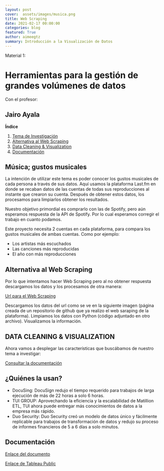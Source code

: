 ```yaml
---
layout: post
cover:  assets/images/musica.png
title: Web Scraping
date: 2021-02-17 00:00:00
categories: blog
featured: True
author: aimeegtz
summary: Introducción a la Visualización de Datos
---
```


Material 1:
# Herramientas para la gestión de grandes volúmenes de datos

Con el profesor:

## Jairo Ayala

**Índice**   
1. [Tema de Investigación](#id1)
2. [Alternativa al Web Scraping](#id2)
3. [Data Cleaning & Visualization](#id3)
4. [Documentación](#id7)



## Música; gustos musicales <a name="id1"></a>
La intención de utilizar este tema es poder conocer los gustos musicales de cada persona a través de sus datos. Aquí usamos la plataforma Last.fm en donde se recaban datos de las cuentas de todas sus reproducciones al instante que crearon su cuenta. Después de obtener estos datos, los procesamos para limpiarlos obtener los resultados.

Nuestro objetivo primordial es comprarlo con las de Spotify, pero aún esperamos respuesta de la API de Spotify. Por lo cual esperamos corregir el trabajo en cuanto podamos.

Este proyecto necesita 2 cuentas en cada plataforma, para compara los gustos musicales de ambas cuentas. Como por ejemplo:

- Los artistas más escuchados
- Las canciones más reproducidas
- El año con más reproducciones


## Alternativa al Web Scraping<a name="id2"></a>
Por lo que intentamos hacer Web Scraping pero al no obtener respuesta descargamos los datos y los procesamos de otra manera:

[Url para el Web Scraping](https://benjaminbenben.com/lastfm-to-csv/)

Descargamos los datos del url como se ve en la siguiente imagen (página creada de un repositorio de github que ya realizo el web saraping de la plataforma).
Limpiamos los datos con Python (código adjuntado en otro archivo).
Visualizamos la información.



## DATA CLEANING & VISUALIZATION <a name="id3"></a>
Ahora vamos a desplegar las características que buscábamos de nuestro tema a investigar:


[Consultar la documentación](https://www.canva.com/design/DAEVsXFPsk4/HqSYjHjPCJe28ljDhmO4Yw/view?utm_content=DAEVsXFPsk4&utm_campaign=designshare&utm_medium=link&utm_source=publishsharelink)


## ¿Quiénes la usan?<a name="id4"></a>
- DocuSing: DocuSign redujo el tiempo requerido para trabajos de larga ejecución de más de 22 horas a solo 6 horas.
- TUI GROUP: Aprovechando la eficiencia y la escalabilidad de Matillion ETL, TUI ahora puede entregar más conocimientos de datos a la empresa más rápido.
- Duo Security: Duo Security creó un modelo de datos único y fácilmente replicable para trabajos de transformación de datos y redujo su proceso de informes financieros de 5 a 6 días a solo minutos.


## Documentación <a name="id7"></a>

[Enlace del documento](https://www.canva.com/design/DAEVsXFPsk4/HqSYjHjPCJe28ljDhmO4Yw/view?utm_content=DAEVsXFPsk4&utm_campaign=designshare&utm_medium=link&utm_source=publishsharelinkn)

[Enlace de Tableau Public](https://public.tableau.com/views/Lastfm_16010676980070/Dashboard1?:language=es&:display_count=y&publish=yes&:origin=viz_share_link)
